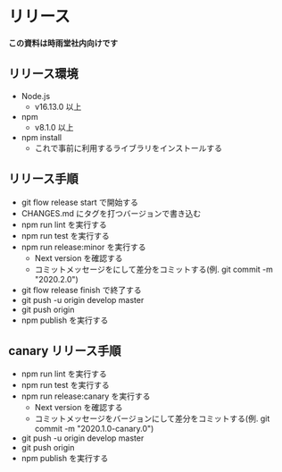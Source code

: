 # リリース

**この資料は時雨堂社内向けです**

## リリース環境

- Node.js
    - v16.13.0 以上
- npm
    - v8.1.0 以上
- npm install
    - これで事前に利用するライブラリをインストールする


## リリース手順

- git flow release start <tag> で開始する
- CHANGES.md にタグを打つバージョンで書き込む
- npm run lint を実行する
- npm run test を実行する
- npm run release:minor を実行する
    - Next version を確認する
    - コミットメッセージを<tag>にして差分をコミットする(例. git commit -m "2020.2.0")
- git flow release finish <tag> で終了する
- git push -u origin develop master
- git push origin <tag>
- npm publish を実行する

## canary リリース手順

- npm run lint を実行する
- npm run test を実行する
- npm run release:canary を実行する
    - Next version を確認する
    - コミットメッセージをバージョンにして差分をコミットする(例. git commit -m "2020.1.0-canary.0")
- git push -u origin develop master
- git push origin <tag>
- npm publish を実行する
